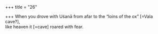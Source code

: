 +++
title = "26"

+++
When you drove with Uśanā from afar to the “loins of the ox” [=Vala  cave?],  
like heaven it [=cave] roared with fear.  
